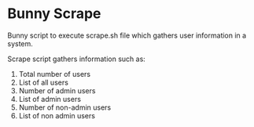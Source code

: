 # Bunny Scrape

Bunny script to execute scrape.sh file which gathers user information in a system.

Scrape script gathers information such as:

1. Total number of users
2. List of all users
3. Number of admin users
4. List of admin users
5. Number of non-admin users
6. List of non admin users
